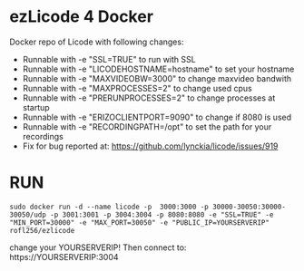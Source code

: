 # ezLicode 4 Docker

Docker repo of Licode with following changes:
 * Runnable with -e "SSL=TRUE" to run with SSL
 * Runnable with -e "LICODEHOSTNAME=hostname" to set your hostname
 * Runnable with -e "MAXVIDEOBW=3000" to change maxvideo bandwith
 * Runnable with -e "MAXPROCESSES=2" to change used cpus
 * Runnable with -e "PRERUNPROCESSES=2" to change processes at startup
 * Runnable with -e "ERIZOCLIENTPORT=9090" to change if 8080 is used
 * Runnable with -e "RECORDINGPATH=/opt" to set the path for your recordings
 * Fix for bug reported at: https://github.com/lynckia/licode/issues/919
 
 # RUN
 
 `sudo docker run -d --name licode -p  3000:3000 -p 30000-30050:30000-30050/udp -p 3001:3001 -p 3004:3004 -p 8080:8080 -e "SSL=TRUE" -e "MIN_PORT=30000" -e "MAX_PORT=30050" -e "PUBLIC_IP=YOURSERVERIP" rofl256/ezlicode`
 
 change your YOURSERVERIP!
 Then connect to: https://YOURSERVERIP:3004

